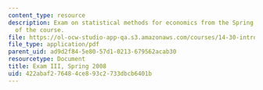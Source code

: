 ```yaml
---
content_type: resource
description: Exam on statistical methods for economics from the Spring 2008 version
  of the course.
file: https://ol-ocw-studio-app-qa.s3.amazonaws.com/courses/14-30-introduction-to-statistical-methods-in-economics-spring-2009/422abaf276484ce893c2733dbcb6401b_MIT14_30s09_exam03_08.pdf
file_type: application/pdf
parent_uid: ad9d2f84-5e80-57d1-0213-679562acab30
resourcetype: Document
title: Exam III, Spring 2008
uid: 422abaf2-7648-4ce8-93c2-733dbcb6401b
---
```

